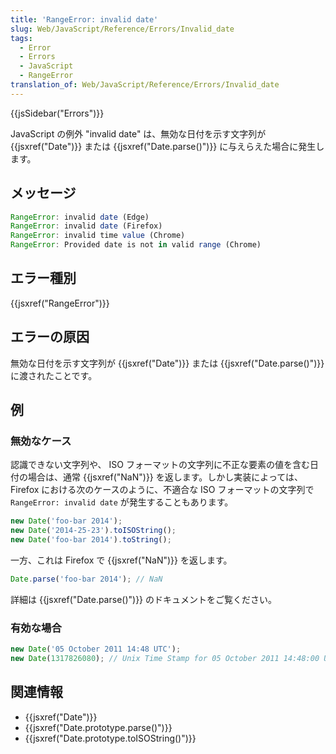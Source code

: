 ```yaml
---
title: 'RangeError: invalid date'
slug: Web/JavaScript/Reference/Errors/Invalid_date
tags:
  - Error
  - Errors
  - JavaScript
  - RangeError
translation_of: Web/JavaScript/Reference/Errors/Invalid_date
---
```

{{jsSidebar("Errors")}}

JavaScript の例外 "invalid date" は、無効な日付を示す文字列が {{jsxref("Date")}} または {{jsxref("Date.parse()")}} に与えらえた場合に発生します。

## メッセージ

```js
RangeError: invalid date (Edge)
RangeError: invalid date (Firefox)
RangeError: invalid time value (Chrome)
RangeError: Provided date is not in valid range (Chrome)
```

## エラー種別

{{jsxref("RangeError")}}

## エラーの原因

無効な日付を示す文字列が {{jsxref("Date")}} または {{jsxref("Date.parse()")}} に渡されたことです。

## 例

### 無効なケース

認識できない文字列や、 ISO フォーマットの文字列に不正な要素の値を含む日付の場合は、通常 {{jsxref("NaN")}} を返します。しかし実装によっては、 Firefox における次のケースのように、不適合な ISO フォーマットの文字列で `RangeError: invalid date` が発生することもあります。

```js example-bad
new Date('foo-bar 2014');
new Date('2014-25-23').toISOString();
new Date('foo-bar 2014').toString();
```

一方、これは Firefox で {{jsxref("NaN")}} を返します。

```js example-bad
Date.parse('foo-bar 2014'); // NaN
```

詳細は {{jsxref("Date.parse()")}} のドキュメントをご覧ください。

### 有効な場合

```js example-good
new Date('05 October 2011 14:48 UTC');
new Date(1317826080); // Unix Time Stamp for 05 October 2011 14:48:00 UTC
```

## 関連情報

- {{jsxref("Date")}}
- {{jsxref("Date.prototype.parse()")}}
- {{jsxref("Date.prototype.toISOString()")}}
